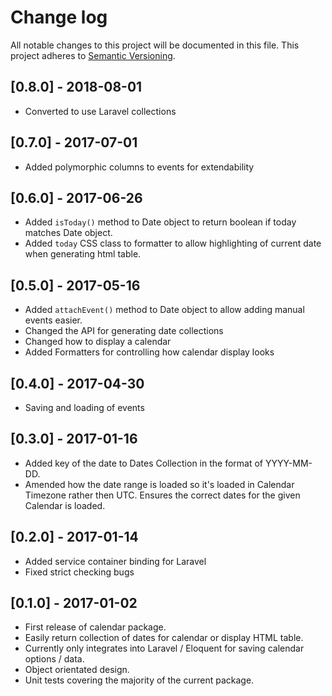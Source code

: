 # Change log

All notable changes to this project will be documented in this file.
This project adheres to [Semantic Versioning](http://semver.org/).

## [0.8.0] - 2018-08-01

* Converted to use Laravel collections

## [0.7.0] - 2017-07-01

* Added polymorphic columns to events for extendability

## [0.6.0] - 2017-06-26

* Added `isToday()` method to Date object to return boolean if today matches Date object.
* Added `today` CSS class to formatter to allow highlighting of current date when generating html table.

## [0.5.0] - 2017-05-16

* Added `attachEvent()` method to Date object to allow adding manual events easier.
* Changed the API for generating date collections
* Changed how to display a calendar
* Added Formatters for controlling how calendar display looks

## [0.4.0] - 2017-04-30

* Saving and loading of events

## [0.3.0] - 2017-01-16

* Added key of the date to Dates Collection in the format of YYYY-MM-DD.
* Amended how the date range is loaded so it's loaded in Calendar Timezone rather then UTC. Ensures the correct dates for the given Calendar is loaded.

## [0.2.0] - 2017-01-14

* Added service container binding for Laravel
* Fixed strict checking bugs

## [0.1.0] - 2017-01-02

* First release of calendar package.
* Easily return collection of dates for calendar or display HTML table.
* Currently only integrates into Laravel / Eloquent for saving calendar options / data.
* Object orientated design.
* Unit tests covering the majority of the current package.
